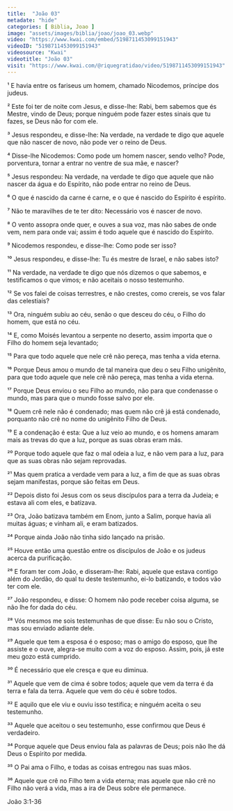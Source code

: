 ```yaml
---
title:  "João 03"
metadate: "hide"
categories: [ Biblia, Joao ]
image: "assets/images/biblia/joao/joao_03.webp"
video: "https://www.kwai.com/embed/5198711453099151943"
videoID: "5198711453099151943"
videosource: "Kwai"
videotitle: "João 03"
visit: "https://www.kwai.com/@riquegratidao/video/5198711453099151943"
---
```


¹ E havia entre os fariseus um homem, chamado Nicodemos, príncipe dos judeus.

² Este foi ter de noite com Jesus, e disse-lhe: Rabi, bem sabemos que és Mestre, vindo de Deus; porque ninguém pode fazer estes sinais que tu fazes, se Deus não for com ele.

³ Jesus respondeu, e disse-lhe: Na verdade, na verdade te digo que aquele que não nascer de novo, não pode ver o reino de Deus.

⁴ Disse-lhe Nicodemos: Como pode um homem nascer, sendo velho? Pode, porventura, tornar a entrar no ventre de sua mãe, e nascer?

⁵ Jesus respondeu: Na verdade, na verdade te digo que aquele que não nascer da água e do Espírito, não pode entrar no reino de Deus.

⁶ O que é nascido da carne é carne, e o que é nascido do Espírito é espírito.

⁷ Não te maravilhes de te ter dito: Necessário vos é nascer de novo.

⁸ O vento assopra onde quer, e ouves a sua voz, mas não sabes de onde vem, nem para onde vai; assim é todo aquele que é nascido do Espírito.

⁹ Nicodemos respondeu, e disse-lhe: Como pode ser isso?

¹⁰ Jesus respondeu, e disse-lhe: Tu és mestre de Israel, e não sabes isto?

¹¹ Na verdade, na verdade te digo que nós dizemos o que sabemos, e testificamos o que vimos; e não aceitais o nosso testemunho.

¹² Se vos falei de coisas terrestres, e não crestes, como crereis, se vos falar das celestiais?

¹³ Ora, ninguém subiu ao céu, senão o que desceu do céu, o Filho do homem, que está no céu.

¹⁴ E, como Moisés levantou a serpente no deserto, assim importa que o Filho do homem seja levantado;

¹⁵ Para que todo aquele que nele crê não pereça, mas tenha a vida eterna.

¹⁶ Porque Deus amou o mundo de tal maneira que deu o seu Filho unigênito, para que todo aquele que nele crê não pereça, mas tenha a vida eterna.

¹⁷ Porque Deus enviou o seu Filho ao mundo, não para que condenasse o mundo, mas para que o mundo fosse salvo por ele.

¹⁸ Quem crê nele não é condenado; mas quem não crê já está condenado, porquanto não crê no nome do unigênito Filho de Deus.

¹⁹ E a condenação é esta: Que a luz veio ao mundo, e os homens amaram mais as trevas do que a luz, porque as suas obras eram más.

²⁰ Porque todo aquele que faz o mal odeia a luz, e não vem para a luz, para que as suas obras não sejam reprovadas.

²¹ Mas quem pratica a verdade vem para a luz, a fim de que as suas obras sejam manifestas, porque são feitas em Deus.

²² Depois disto foi Jesus com os seus discípulos para a terra da Judeia; e estava ali com eles, e batizava.

²³ Ora, João batizava também em Enom, junto a Salim, porque havia ali muitas águas; e vinham ali, e eram batizados.

²⁴ Porque ainda João não tinha sido lançado na prisão.

²⁵ Houve então uma questão entre os discípulos de João e os judeus acerca da purificação.

²⁶ E foram ter com João, e disseram-lhe: Rabi, aquele que estava contigo além do Jordão, do qual tu deste testemunho, ei-lo batizando, e todos vão ter com ele.

²⁷ João respondeu, e disse: O homem não pode receber coisa alguma, se não lhe for dada do céu.

²⁸ Vós mesmos me sois testemunhas de que disse: Eu não sou o Cristo, mas sou enviado adiante dele.

²⁹ Aquele que tem a esposa é o esposo; mas o amigo do esposo, que lhe assiste e o ouve, alegra-se muito com a voz do esposo. Assim, pois, já este meu gozo está cumprido.

³⁰ É necessário que ele cresça e que eu diminua.

³¹ Aquele que vem de cima é sobre todos; aquele que vem da terra é da terra e fala da terra. Aquele que vem do céu é sobre todos.

³² E aquilo que ele viu e ouviu isso testifica; e ninguém aceita o seu testemunho.

³³ Aquele que aceitou o seu testemunho, esse confirmou que Deus é verdadeiro.

³⁴ Porque aquele que Deus enviou fala as palavras de Deus; pois não lhe dá Deus o Espírito por medida.

³⁵ O Pai ama o Filho, e todas as coisas entregou nas suas mãos.

³⁶ Aquele que crê no Filho tem a vida eterna; mas aquele que não crê no Filho não verá a vida, mas a ira de Deus sobre ele permanece. 



João 3:1-36


